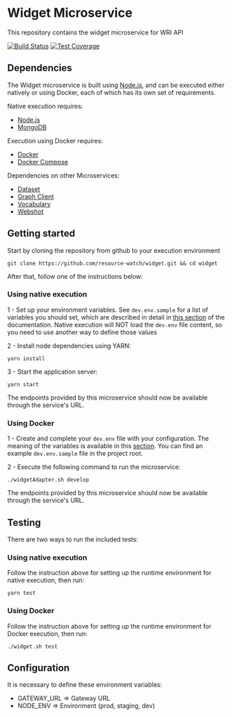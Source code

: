 # Widget Microservice

This repository contains the widget microservice for WRI API

[![Build Status](https://travis-ci.com/resource-watch/widget.svg?branch=dev)](https://travis-ci.com/resource-watch/widget)
[![Test Coverage](https://api.codeclimate.com/v1/badges/a5b0be0d7e79db309b30/test_coverage)](https://codeclimate.com/github/resource-watch/widget/test_coverage)

## Dependencies

The Widget microservice is built using [Node.js](https://nodejs.org/en/), and can be executed either natively or using Docker, each of which has its own set of requirements.

Native execution requires:
- [Node.js](https://nodejs.org/en/)
- [MongoDB](https://www.mongodb.com/)

Execution using Docker requires:
- [Docker](https://www.docker.com/)
- [Docker Compose](https://docs.docker.com/compose/)

Dependencies on other Microservices:
- [Dataset](https://github.com/resource-watch/dataset/)
- [Graph Client](https://github.com/resource-watch/graph-client/)
- [Vocabulary](https://github.com/resource-watch/vocabulary-tag/)
- [Webshot](https://github.com/resource-watch/webshot)


## Getting started

Start by cloning the repository from github to your execution environment

```
git clone https://github.com/resource-watch/widget.git && cd widget
```

After that, follow one of the instructions below:

### Using native execution

1 - Set up your environment variables. See `dev.env.sample` for a list of variables you should set, which are described in detail in [this section](#configuration-environment-variables) of the documentation. Native execution will NOT load the `dev.env` file content, so you need to use another way to define those values

2 - Install node dependencies using YARN:
```
yarn install
```

3 - Start the application server:
```
yarn start
```

The endpoints provided by this microservice should now be available through the service's URL.

### Using Docker

1 - Create and complete your `dev.env` file with your configuration. The meaning of the variables is available in this [section](#configuration-environment-variables). You can find an example `dev.env.sample` file in the project root.

2 - Execute the following command to run the microservice:

```
./widgetAdapter.sh develop
```

The endpoints provided by this microservice should now be available through the service's URL.

## Testing

There are two ways to run the included tests:

### Using native execution

Follow the instruction above for setting up the runtime environment for native execution, then run:
```
yarn test
```

### Using Docker

Follow the instruction above for setting up the runtime environment for Docker execution, then run:
```
./widget.sh test
```

## Configuration

It is necessary to define these environment variables:

* GATEWAY_URL => Gateway URL
* NODE_ENV => Environment (prod, staging, dev)


